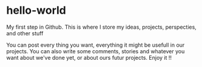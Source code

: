 # hello-world
My first step in Github. This is where I store my ideas, projects, perspecties, and other stuff

You can post every thing you want, everything it might be usefull in our projects. 
You can also write some comments, stories and whatever you want about we've done yet, or about ours futur projects. 
Enjoy it !!
